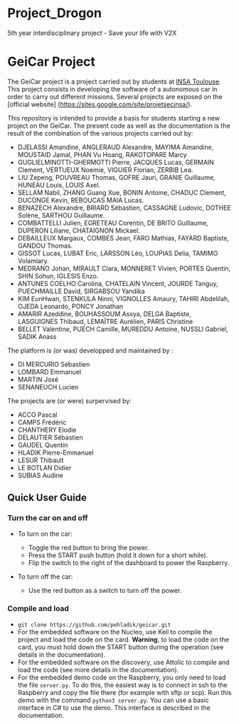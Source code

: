 # Project_Drogon
5th year interdisciplinary project - Save your life with V2X

# GeiCar Project

The GeiCar project is a project carried out by students at [INSA Toulouse](http://www.insa-toulouse.fr/fr/index.html). This project consists in developing the software of a autonomous car in order to carry out different missions. Several projects are exposed on the [official website] (https://sites.google.com/site/projetsecinsa/).

This repository is intended to provide a basis for students starting a new project on the GeiCar. The present code as well as the documentation is the result of the combination of the various projects carried out by:

* DJELASSI Amandine, ANGLERAUD Alexandre, MAYIMA Amandine, MOUSTAID Jamal, PHAN Vu Hoang, RAKOTOPARE Marcy
* GUGLIELMINOTTI-GHERMOTTI Pierre, JACQUES Lucas, GERMAIN Clement, VERTUEUX Noemie, VIGUIER Florian, ZERBIB Lea.
* LIU Zepeng, POUVREAU Thomas, GOFRE Jauri, GRANIE Guillaume, HUNEAU Louis, LOUIS Axel.
* SELLAM Nabil, ZHANG Guang Xue, BONIN Antoine, CHADUC Clement, DUCONGE Kevin, REBOUCAS MAIA  Lucas.
* BENAZECH Alexandre, BRIARD Sébastien, CASSAGNE Ludovic, DOTHEE Solène, SARTHOU Guillaume.
* COMBATTELLI Julien, EGRETEAU Corentin, DE BRITO Guillaume, DUPERON Liliane, CHATAIGNON Mickael.
* DEBAILLEUX Margaux, COMBES Jean, FARO Mathias, FAYARD Baptiste, 
GANDOU Thomas.
* GISSOT Lucas, LUBAT Eric, LARSSON Léo, LOUPIAS Delia, TAMIMO Volamiary.
* MEDRANO Johan, MIRAULT Clara, MONNERET Vivien, PORTES Quentin, SHIN Sohun, IGLESIS Enzo.
* ANTUNES COELHO Carolina, CHATELAIN Vincent, JOURDE Tanguy, PUECHMAILLE David, SIRGABSOU Yandika
* KIM EunHwan, STENKULA Ninni, VIGNOLLES Amaury, TAHIRI Abdelilah, OJEDA Leonardo, PONCY Jonathan
* AMARIR Azeddine, BOUHASSOUM Assya, DELGA Baptiste, LASGUIGNES Thibaud, LEMAÎTRE Aurélien, PARIS Christine
* BELLET Valentine, PUECH Camille, MUREDDU Antoine, NUSSLI Gabriel, SADIK Anass

The platform is (or was) developped and maintained by :

* DI MERCURIO Sébastien
* LOMBARD Emmanuel
* MARTIN José
* SENANEUCH Lucien


The projects are (or were) surpervised by:

* ACCO Pascal
* CAMPS Frédéric
* CHANTHERY Elodie
* DELAUTIER Sébastien
* GAUDEL Quentin
* HLADIK Pierre-Emmanuel
* LESUR Thibault
* LE BOTLAN Didier
* SUBIAS Audine

## Quick User Guide
### Turn the car on and off
* To turn on the car:
  * Toggle the red button to bring the power.
  * Press the START push button (hold it down for a short while).
  * Flip the switch to the right of the dashboard to power the Raspberry.

* To turn off the car:
	* Use the red button as a switch to turn off the power.


### Compile and load
* `git clone https://github.com/pehladik/geicar.git`
* For the embedded software on the Nucleo, use Keil to compile the project and load the code on the card. __Warning__, to load the code on the card, you must hold down the START button during the operation (see details in the documentation).
* For the embedded software on the discovery, use Attolic to compile and load the code (see more details in the documentation).
* For the embedded demo code on the Raspberry, you only need to load the file `server.py`. To do this, the easiest way is to connect in ssh to the Raspberry and copy the file there (for example with sftp or scp). Run this demo with the command `python3 server.py`. You can use a basic interface in C# to use the demo. This interface is described in the documentation.